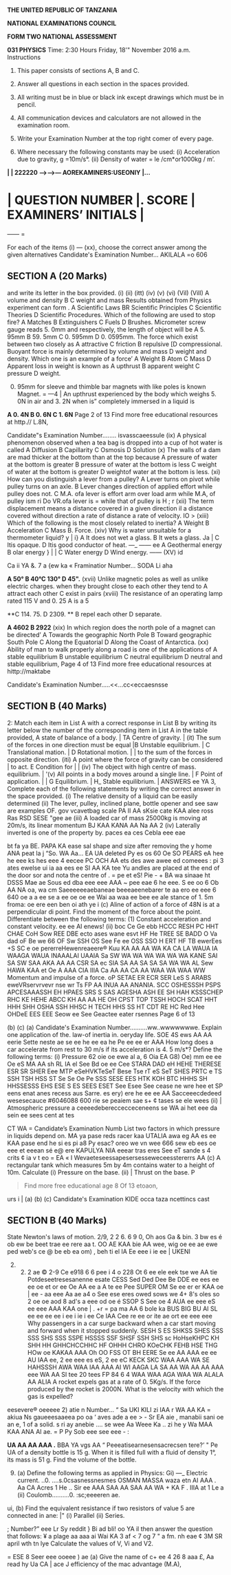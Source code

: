 **THE UNITED REPUBLIC OF TANZANIA**

**NATIONAL EXAMINATIONS COUNCIL**

**FORM TWO NATIONAL ASSESSMENT**

**031 PHYSICS**
Time: 2:30 Hours Friday, 18'" November 2016 a.m.
Instructions

1. This paper consists of sections A, B and C.

2. Answer all questions in each section in the spaces provided.

3. All writing must be in blue or black ink except drawings which must be in pencil.

4. All communication devices and calculators are not allowed in the examination room.

5. Write your Examination Number at the top right comer of every page.

6. Where necessary the following constants may be used:
(i) Acceleration due to gravity, g =10m/s°.
(ii) Density of water = le /cm*or1000kg / m’.

**| | 222220 —>—>— AOREKAMINERS:USEONIY |...**

**| QUESTION NUMBER |. SCORE | EXAMINERS’ INITIALS |**
=
—— =

For each of the items (i) — (xx), choose the correct answer among the given alternatives
Candidate's Examination Number... AKILALA =o 606

## SECTION A (20 Marks)
and write its letter in the box provided.
(i)
(ii)
(itt)
(iv)
(v)
(vi)
(Vil)
(Vill)
   A volume and density B
   C weight and mass
Results obtained from Physics experiment can form .
   A Scientific Laws BR Scientific Principles
   C Scientific Theories D Scientific Procedures.
Which of the following are used to stop fire?
   A Matches B Extinguishers
   C Fuels D Brushes.
Micrometer screw gauge reads 5. 0mm and respectively, the length of object will be
   A 5. 95mm B 59. 5mm
   C 0. 595mm D 0. 0595mm.
The force which exist between two closely as
   A attractive
   C friction
   B repulsive
[D compressional.
Buoyant force is mainly determined by volume and mass
   D weight and density.
Which one is an example of a force’
   A Weight B Atom C Mass D
Apparent loss in weight is known as
   A upthrust B apparent weight
   C pressure D weight.

0. 95mm for sleeve and thimble bar magnets with like poles is known
Magnet.
=
—4
|
An upthrust experienced by the body which weighs 5. 0N in air and 3. 2N when is”
completely immersed in a liquid is

**A 0. 4N B 0. 6N C 1. 6N**
Page 2 of 13
Find more free educational resources at http.//
L.8N,

Candidate"s Examination Number........ isvasscaeessule
(ix) A physical phenomenon observed when a tea bag is dropped into a cup of hot water is called
   A Diffusion B Capillarity C Osmosis D Solution
(x) The walls of a dam are mad thicker at the bottom than at the top because
   A pressure of water at the bottom is greater
   B pressure of water at the bottom is less
   C weight of water at the bottom is greater
   D weightof water at the bottom is less.
(xi) How can you distinguish a lever from a pulley?
   A Lever turns on pivot while pulley turns on an axle.
   B Lever changes direction of applied effort while pulley does not.
   C M.A. ofa lever is effort arm over load arm while M.A, of pulley ism ri
Do VR.ofa lever is = while that of pulley is H ;
r
(xii) The term displacement means a distance covered in a given direction il a distance covered without direction a rate of distance a rate of velocity.
IO >
(xiii) Which of the following is the most closely related to inertia?
   A Weight B Acceleration C Mass B. Force.
(xiv) Why is water unsuitable for a thermometer liquid? y | i}
   A It does not wet a glass. B It wets a glass. Ja |
   C Itis opaque. D Itis good conductor of heat.
—_
——
ee
   A Geothermal energy B olar energy } | |
   C Water energy D Wind energy. ——
(XV)
id

Ca ii YA &. 7
a {ew ka
« Framinatior Number... SODA Li aha

**A 50° B 40°C 130° D 45".**
(xvii) Unlike magnetic poles as well as unlike electric charges. when they brought close to each other they tend to
   A attract each other
   C exist in pairs
(xviii) The resistance of an operating lamp rated 115 V and 0. 25 A is a 5

**C 114. 75. D 2309. **
   B repel each other
   D separate.

**A 4602 B 2922**
(xix) In which region does the north pole of a magnet can be directed’
   A Towards the geographic North Pole
   B Toward geographic South Pole
   C Along the Equatorial
   D Along the Coast of Antarctica.
(xx) Ability of man to walk properly along a road is one of the applications of
   A stable equilibrium
   B unstable equilibrium
   C neutral equilibrium
   D neutral and stable equilibrium,
Page 4 of 13
Find more free educational resources at hittp://maktabe

Candidate's Examination Number.....<<...cc<eccaesnsse

## SECTION B (40 Marks)
2: Match each item in List A with a correct response in List B by writing its letter below the number of the corresponding item in List A in the table provided,
   A state of balance of a body. | TA Centre of gravity.
| (it) The sum of the forces in one direction must be equal |B Unstable equilibrium. |
   C Translational mation. |
   D Rotational motion. |
| to the sum of the forces in opposite direction.
(iti) A point where the force of gravity can be considered
| to act. E Condition for |
| (iv) The object with high centre of mass. equilibrium. |
'(v) All points in a body moves around a single line. | F Point of application. |
| G Equilibrium. |
H_ Stable equilibrium. |
ANSWERS
ee YA
3, Complete each of the following statements by writing the correct answer in the space provided.
(i) The relative density of a liquid can be easily determined
(ii) The lever, pulley, inclined plane, bottle opener and see saw are examples
OF. gov vcavetbag scale PA II AA sKsie cate KAA alee ross Ras RSD SESE "gee ae
(iii) A loaded car of mass 25000kg is moving at 20m/s, its linear momentum
BJ
KAA KANA AA Na AA 2
(iv) Laterally inverted is one of the property by. paces ea ces Cebla eee eae

bt fa ya
BE. PAPA KA ease sal shape and size after removing the y home ANA peat la j “So. WA Aa... EA UA deleted
Py es os 60 Oe SO PEARS eA hee he eee ks hes eee
4
eecee PC OCH AA ets des awe awee ed comeees
: pi 3 ates ewelse ui ia aa ees ee SI AA KA tee Yu andles are placed at the end of the door sor and nota the centre of
. = pe et eS! Pie - +
BA wa sinaae ht DSSS Mae ae
Sous ed dba eee eee AAA ~
pee eae 6 he eee. S ee oo 6 Ob AA NA oa,
wa cm
Saeeeeeeaebaneae beeeaeenebarer te aa ero ee eee 6 640 oe a a ee se a ee oe oe ee Wai aa waa ee bee ee ale stance of 1. 5m froma:
oe ere een ben oi ath ye i
(c) Aline of action of a force of 48N is at a perpendicular di point. Find the moment of the force about the point.
Differentiate between the following terms:
(1) Constant acceleration and constant velocity.
ee ee AI
enews!
(ii)
boc Ce Ge ebb HCCC RESH PC HHT CHAE CoH Sow REE DBE
ecto ases wane esvt HF He TREE SE BADD O Va dad oF Be we 66 OF Sw SSH OS See Fe ee
OSS SSO H ERT HF TB ewerEes +S SC e oe pererreHewenreaeere® Kuu KA AA AA WA KA CA LA
WAUA IA WAAGA WAUA INAAALAI UAAIA Sa SW WA WA WA WA WA WA KANE SAI SA SW SAA AKA AA AA CSR SA
ec SIA SA AA SA SA SA WA WA AL Sew HAWA KAA et Oe A AAA CIA IIIA Ca AA AA CA AA WAA WA WAA WW
Momentum and impulse of a force.
oP SETAE ER ECR SER LeS S ARABS eweVRservrvevr nse wr Ts FP AA INUA AA ANANIA.
SCC OSHESSSH PSPS APCESAAASSH EH HPAES SRS S SAS AGESHA ASH EE SH HAH KSSSCHEP RHC KE HEHE ABCC KH AA AA HE OH
CPST TOP TSSH HOCH SCAT HHT HHH SHH OSHA SSH HHSC H TECH HHS SS HT CDT RE HC Red Hee OHDeE EES EEE
Seow ee See Geactee eater rsennes
Page 6 of 13

(b)
(c)
(a)
Candidate's Examination Number..........ww..wwwwwwwe.
Explain one application of the. law-of inertia in. oeryday life.
SOE 4S ews AA AA
eerie
Sette neste ae se ee he ee ea he Pe ee ee er AAA
How long does a car accelerate from rest to 30 m/s if its acceleration is 4. 5 m/s*?
Define the following terms:
(i) Pressure
62 oie oe ewe al a, 6 Oia EA G8) Oe) mm ee ee Oe eS MA AA sh RL IA el See Bd oe ee
Cee STARA DAD eH HEHE THERESE ESR SR SHER Eee MTP eSeHVKTeSeT Bese Tse rT eS SeT SHES PRTC e TS SSH TSH HSS ST Se Se Oe
Pe SSS SESE EES HTK KOH BTC HHHS SH HHSSESSS EHS ESE S ES SEES ESET See Esee
See cease ne wre hee et SP eens enat anes recess aus
Sarre. es ery) ere he ee ee AA Sacceeecdedeed wesesecauce #6046088 600 rie se peaiem sae s+ ¢ tases se ele wees
(ii) | Atmospheric pressure a ceeeedebereccecceceneens se WA ai het eee da sein ee sees cent at tes

CT WA =
Candidate’s Examination Numb
List two factors in which pressure in liquids depend on.
MA ya pase reds racer kaa UTALIA awa eg AA es ee KAA pase end he si es pi a8 Py esac? oreo we vn wee 666 sew eb ees oe eee et eeean sé e@ ere
KAPULYA NIA eeear tras eres See eT sande s 4 crits ¢ ia v t eo =
EA « I
Wevaeteseessapesersesseweceesstererrs AA
(c) A rectangular tank which measures 5m by 4m contains water to a height of 10m.
Calculate
(i) Pressure on the base.
(ii) | Thrust on the base.
P
> Find more free educational age 8 Of 13 etoaon,

urs i |
(a)
(b)
(c)
Candidate's Examination KIDE occa taza ncettincs cast

## SECTION B (40 Marks)
State Newton's laws of motion.
2/9, 2 2 6. 6 9 0, Oh aos Ga & bin.
3 bw es é ob ew be beet trae ee rere aa t. OO AE KAA bie AA wee, wig oe ee ae ewe ped web's ce @ be eb ea om) ,
beh ti el IA Ee eee i ie ee | UKENI

2. 2. 2 ae © 2-9 Ce e918 6 6 pee i 4
o 228 Ot 6 ee ele eek tse we AA tie Potdeseetresesanenne esate CESS Sed Ded Dee Be DDE ee ees ee ee oe et or ee Oe AA
ee a A te ee Pee SUPER OM Se ee er er KAA oe |
ee -
aa eee Aa ae a4 o See ese eres owed sows we 4+ 8's oles so 2 oe oe aod 8 ad's a eee od oe é
SSOP S See oe 4
AUA ee eee eS ee eee AAA KAA one |
. +r = pa ma AA 6 bole ka BUS BIG BU AI SL ee ee ee ee i ee i ie i ee Ce IAA
Cee re ee or ite ae ort ee eee eee
Why passengers in a car surge backward when a car start moving and forward when it stopped suddenly.
SESH S ES SHKSS SHES SSS SSS SHS SSS SSPE HSSSS SSF SHSF SSH SHS sc HoHseKHPC KH SHH HH GHHCHCCHHC HF OHHH CHRO KOeCHK FEHB HSE THG HOw oe KAKAA AAA Oh OO FSS OT BH EERE Se ee AA AAA ee ee AU IAA ee, 2 ee eee es eS, 2 ee eC KECK SKC WAA AAA WA SE HAHSSSH AWA WAA IAA AAA AI WI AAGA
LA SA AA WA AA AA AAA eee WA AA SI tee 20 tees FP 84 6 4 WAA WAA AGA WAA WA ALALA AA ALIA
   A rocket expels gas at a rate of 0. 5Kg/s. If the force produced by the rocket is
2000N. What is the velocity with which the gas is expelled?

eesevere® oeeeee
2) atie n Number...
“ Sa
UKI KILI
zi IAA r
WA AA KA =
akiua
Ns gaueeesaaeea po oa
‘ aves ade a ee > -
Sr EA aie ,
manabii sani oe an e,
1
of a solid.
s ri ay anebie .... se wee Aa
Weee Ka .. zi he y Wa MAA KAA ANA AI
ae. = P Py Sob eee see eee - :

**UA AA AA AAA .**
BBA YA vgs AA “
Peeeatisearnesensacrecsen tere?’ " Pe UA
of a density bottle is 15 g. When it is filled full with a fluid of density
1°, its mass is 51 g. Find the volume of the bottle.

9. (a) Define the following terms as applied in Physics:
Gi) —_ Electric current. ..0. ....s.0csasnessnesmes
OSMAN MASSA waza etn AI AAA .
Aa CA Acres
1 He ..
Sir ee AAA SAA AA SAA AA WA + KA F
. IIIA at
1 Le a
(ii) Coulomb..........0. :sc;eeeeren ae.

ui,
(b) Find the equivalent resistance if two resistors of value 5 are connected in ane: |"
(i) Parallel
(ii) Series.

; Number?” eee
Lr Sy reddit
} Bi ad bli! oo YA il then answer the question that follows:
¥ a plage aa aaa ai Wai KA
3
af
< 7
og
7
"
a fm.
nh eae
¢ 3M
SR april wth tn lye
Calculate the values of V, Vi and V2.

= ESE 8 Seer eee ooeee
) ae
(a) Give the name of c+ ee 4 26 8 aaa £,
Aa read hy Ua CA
| ace
J
efficiency of the mac advantage (M.A),